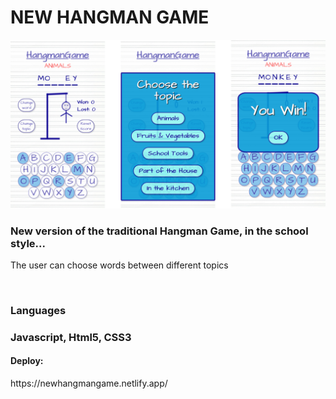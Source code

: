 # NEW HANGMAN GAME
<img width="600" src="./assets/images/readme_img_1.jpg" alt="Screenshot app">
<h3>New version of the traditional Hangman Game, in the school style...</h3>
<p>The user can choose words between different topics</p>
<br>
<h3>Languages<h3>
<p>Javascript, Html5, CSS3 
<h4>Deploy:</h4>
https://newhangmangame.netlify.app/
